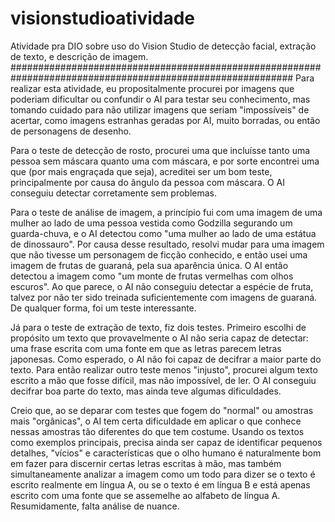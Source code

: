 # visionstudioatividade
Atividade pra DIO sobre uso do Vision Studio de detecção facial, extração de texto, e descrição de imagem.
###########################################################################################################
Para realizar esta atividade, eu propositalmente procurei por imagens que poderiam dificultar ou confundir o AI para testar seu conhecimento, mas tomando cuidado para não utilizar imagens que seriam "impossíveis" de acertar, como imagens estranhas geradas por AI, muito borradas, ou então de personagens de desenho.

Para o teste de detecção de rosto, procurei uma que incluísse tanto uma pessoa sem máscara quanto uma com máscara, e por sorte encontrei uma que (por mais engraçada que seja), acreditei ser um bom teste, principalmente por causa do ângulo da pessoa com máscara. O AI conseguiu detectar corretamente sem problemas.

Para o teste de análise de imagem, a princípio fui com uma imagem de uma mulher ao lado de uma pessoa vestida como Godzilla segurando um guarda-chuva, e o AI detectou como "uma mulher ao lado de uma estátua de dinossauro". Por causa desse resultado, resolvi mudar para uma imagem que não tivesse um personagem de ficção conhecido, e então usei uma imagem de frutas de guaraná, pela sua aparência única. O AI então detectou a imagem como "um monte de frutas vermelhas com olhos escuros". Ao que parece, o AI não conseguiu detectar a espécie de fruta, talvez por não ter sido treinada suficientemente com imagens de guaraná. De qualquer forma, foi um teste interessante.

Já para o teste de extração de texto, fiz dois testes. Primeiro escolhi de propósito um texto que provavelmente o AI não seria capaz de detectar: uma frase escrita com uma fonte em que as letras parecem letras japonesas. Como esperado, o AI não foi capaz de decifrar a maior parte do texto. Para então realizar outro teste menos "injusto", procurei algum texto escrito a mão que fosse difícil, mas não impossível, de ler. O AI conseguiu decifrar boa parte do texto, mas ainda teve algumas dificuldades.

Creio que, ao se deparar com testes que fogem do "normal" ou amostras mais "orgânicas", o AI tem certa dificuldade em aplicar o que conhece nessas amostras tão diferentes do que tem costume. Usando os textos como exemplos principais, precisa ainda ser capaz de identificar pequenos detalhes, "vícios" e características que o olho humano é naturalmente bom em fazer para discernir certas letras escritas à mão, mas também simultaneamente analizar a imagem como um todo para dizer se o texto é escrito realmente em língua A, ou se o texto é em língua B e está apenas escrito com uma fonte que se assemelhe ao alfabeto de língua A. 
Resumidamente, falta análise de nuance.
